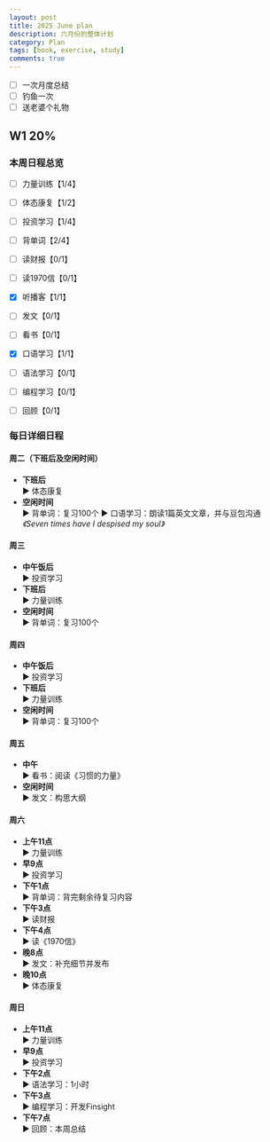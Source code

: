 ```yaml
---
layout: post
title: 2025 June plan
description: 六月份的整体计划
category: Plan
tags: [book, exercise, study]
comments: true
---
```


- [ ] 一次月度总结
- [ ] 钓鱼一次
- [ ] 送老婆个礼物

## W1 20%

### **本周日程总览**

- [ ] 力量训练【1/4】

- [ ] 体态康复【1/2】

- [ ] 投资学习【1/4】

- [ ] 背单词【2/4】

- [ ] 读财报【0/1】

- [ ] 读1970信【0/1】

- [x] 听播客【1/1】

- [ ] 发文【0/1】

- [ ] 看书【0/1】

- [x] 口语学习【1/1】

- [ ] 语法学习【0/1】

- [ ] 编程学习【0/1】

- [ ] 回顾【0/1】

### **每日详细日程**

#### **周二（下班后及空闲时间）**

- **下班后**  
  ▶ 体态康复
- **空闲时间**  
  ▶ 背单词：复习100个
  ▶ 口语学习：朗读1篇英文文章，并与豆包沟通 *《Seven times have I despised my soul》*

#### **周三**

- **中午饭后**  
  ▶ 投资学习
- **下班后**  
  ▶ 力量训练
- **空闲时间**  
  ▶ 背单词：复习100个

#### **周四**

- **中午饭后**  
  ▶ 投资学习
- **下班后**  
  ▶ 力量训练
- **空闲时间**  
  ▶ 背单词：复习100个

#### **周五**

- **中午**  
  ▶ 看书：阅读《习惯的力量》
- **空闲时间**  
  ▶ 发文：构思大纲

#### **周六**

- **上午11点**  
  ▶ 力量训练
- **早9点**  
  ▶ 投资学习
- **下午1点**  
  ▶ 背单词：背完剩余待复习内容
- **下午3点**  
  ▶ 读财报
- **下午4点**  
  ▶ 读《1970信》
- **晚8点**  
  ▶ 发文：补充细节并发布
- **晚10点**  
  ▶ 体态康复

#### **周日**

- **上午11点**  
  ▶ 力量训练
- **早9点**  
  ▶ 投资学习
- **下午2点**  
  ▶ 语法学习：1小时
- **下午3点**  
  ▶ 编程学习：开发Finsight
- **下午7点**  
  ▶ 回顾：本周总结

